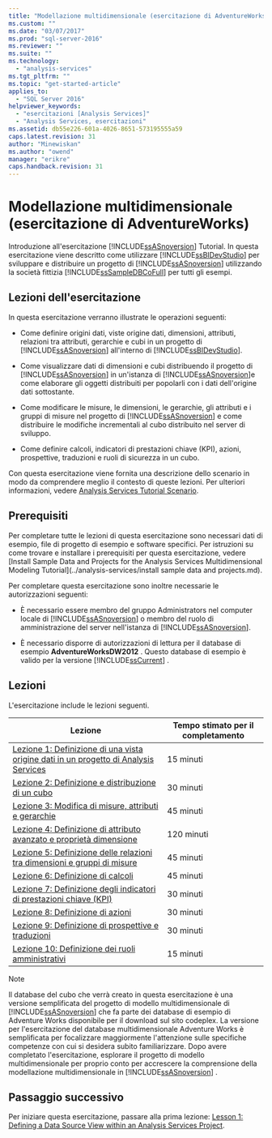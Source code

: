 ```yaml
---
title: "Modellazione multidimensionale (esercitazione di AdventureWorks) | Microsoft Docs"
ms.custom: ""
ms.date: "03/07/2017"
ms.prod: "sql-server-2016"
ms.reviewer: ""
ms.suite: ""
ms.technology: 
  - "analysis-services"
ms.tgt_pltfrm: ""
ms.topic: "get-started-article"
applies_to: 
  - "SQL Server 2016"
helpviewer_keywords: 
  - "esercitazioni [Analysis Services]"
  - "Analysis Services, esercitazioni"
ms.assetid: db55e226-601a-4026-8651-573195555a59
caps.latest.revision: 31
author: "Minewiskan"
ms.author: "owend"
manager: "erikre"
caps.handback.revision: 31
---
```

# Modellazione multidimensionale (esercitazione di AdventureWorks)
Introduzione all'esercitazione [!INCLUDE[ssASnoversion](../includes/ssasnoversion-md.md)] Tutorial. In questa esercitazione viene descritto come utilizzare [!INCLUDE[ssBIDevStudio](../includes/ssbidevstudio-md.md)] per sviluppare e distribuire un progetto di [!INCLUDE[ssASnoversion](../includes/ssasnoversion-md.md)] utilizzando la società fittizia [!INCLUDE[ssSampleDBCoFull](../includes/sssampledbcofull-md.md)] per tutti gli esempi.  
  
## Lezioni dell'esercitazione  
In questa esercitazione verranno illustrate le operazioni seguenti:  
  
-   Come definire origini dati, viste origine dati, dimensioni, attributi, relazioni tra attributi, gerarchie e cubi in un progetto di [!INCLUDE[ssASnoversion](../includes/ssasnoversion-md.md)] all'interno di [!INCLUDE[ssBIDevStudio](../includes/ssbidevstudio-md.md)].  
  
-   Come visualizzare dati di dimensioni e cubi distribuendo il progetto di [!INCLUDE[ssASnoversion](../includes/ssasnoversion-md.md)] in un'istanza di [!INCLUDE[ssASnoversion](../includes/ssasnoversion-md.md)]e come elaborare gli oggetti distribuiti per popolarli con i dati dell'origine dati sottostante.  
  
-   Come modificare le misure, le dimensioni, le gerarchie, gli attributi e i gruppi di misure nel progetto di [!INCLUDE[ssASnoversion](../includes/ssasnoversion-md.md)] e come distribuire le modifiche incrementali al cubo distribuito nel server di sviluppo.  
  
-   Come definire calcoli, indicatori di prestazioni chiave (KPI), azioni, prospettive, traduzioni e ruoli di sicurezza in un cubo.  
  
Con questa esercitazione viene fornita una descrizione dello scenario in modo da comprendere meglio il contesto di queste lezioni. Per ulteriori informazioni, vedere [Analysis Services Tutorial Scenario](../analysis-services/analysis-services-tutorial-scenario.md).  
  
## Prerequisiti  
Per completare tutte le lezioni di questa esercitazione sono necessari dati di esempio, file di progetto di esempio e software specifici. Per istruzioni su come trovare e installare i prerequisiti per questa esercitazione, vedere [Install Sample Data and Projects for the Analysis Services Multidimensional Modeling Tutorial](../analysis-services/install sample data and projects.md).  
  
Per completare questa esercitazione sono inoltre necessarie le autorizzazioni seguenti:  
  
-   È necessario essere membro del gruppo Administrators nel computer locale di [!INCLUDE[ssASnoversion](../includes/ssasnoversion-md.md)] o membro del ruolo di amministrazione del server nell'istanza di [!INCLUDE[ssASnoversion](../includes/ssasnoversion-md.md)].  
  
-   È necessario disporre di autorizzazioni di lettura per il database di esempio **AdventureWorksDW2012** . Questo database di esempio è valido per la versione [!INCLUDE[ssCurrent](../includes/sscurrent-md.md)] .  
  
## Lezioni  
L'esercitazione include le lezioni seguenti.  
  
|Lezione|Tempo stimato per il completamento|  
|----------|------------------------------|  
|[Lezione 1: Definizione di una vista origine dati in un progetto di Analysis Services](../analysis-services/lesson-1-defining-a-data-source-view-within-an-analysis-services-project.md)|15 minuti|  
|[Lezione 2: Definizione e distribuzione di un cubo](../analysis-services/lesson-2-defining-and-deploying-a-cube.md)|30 minuti|  
|[Lezione 3: Modifica di misure, attributi e gerarchie](../analysis-services/lesson-3-modifying-measures-attributes-and-hierarchies.md)|45 minuti|  
|[Lezione 4: Definizione di attributo avanzato e proprietà dimensione](../analysis-services/lesson-4-defining-advanced-attribute-and-dimension-properties.md)|120 minuti|  
|[Lezione 5: Definizione delle relazioni tra dimensioni e gruppi di misure](../analysis-services/lesson-5-defining-relationships-between-dimensions-and-measure-groups.md)|45 minuti|  
|[Lezione 6: Definizione di calcoli](../analysis-services/lesson-6-defining-calculations.md)|45 minuti|  
|[Lezione 7: Definizione degli indicatori di prestazioni chiave &#40;KPI&#41;](../analysis-services/lesson-7-defining-key-performance-indicators-kpis.md)|30 minuti|  
|[Lezione 8: Definizione di azioni](../analysis-services/lesson-8-defining-actions.md)|30 minuti|  
|[Lezione 9: Definizione di prospettive e traduzioni](../analysis-services/lesson-9-defining-perspectives-and-translations.md)|30 minuti|  
|[Lezione 10: Definizione dei ruoli amministrativi](../analysis-services/lesson-10-defining-administrative-roles.md)|15 minuti|  
  
> [!NOTE]  
> Il database del cubo che verrà creato in questa esercitazione è una versione semplificata del progetto di modello multidimensionale di [!INCLUDE[ssASnoversion](../includes/ssasnoversion-md.md)] che fa parte dei database di esempio di Adventure Works disponibile per il download sul sito codeplex. La versione per l'esercitazione del database multidimensionale Adventure Works è semplificata per focalizzare maggiormente l'attenzione sulle specifiche competenze con cui si desidera subito familiarizzare. Dopo avere completato l'esercitazione, esplorare il progetto di modello multidimensionale per proprio conto per accrescere la comprensione della modellazione multidimensionale in [!INCLUDE[ssASnoversion](../includes/ssasnoversion-md.md)] .  
  
## Passaggio successivo  
Per iniziare questa esercitazione, passare alla prima lezione: [Lesson 1: Defining a Data Source View within an Analysis Services Project](../analysis-services/lesson-1-defining-a-data-source-view-within-an-analysis-services-project.md).  
  
  
  
